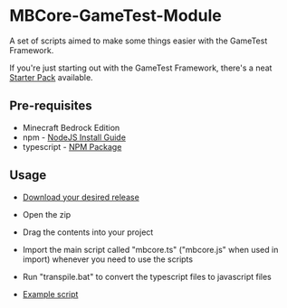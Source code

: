 # MBCore-GameTest-Module

A set of scripts aimed to make some things easier with the GameTest Framework.

If you're just starting out with the GameTest Framework, there's a neat [Starter Pack](https://github.com/Bedrock-OSS/gametest-starter-project) available.

## Pre-requisites

- Minecraft Bedrock Edition
- npm - [NodeJS Install Guide](https://docs.npmjs.com/downloading-and-installing-node-js-and-npm#using-a-node-installer-to-install-nodejs-and-npm)
- typescript - [NPM Package](https://www.npmjs.com/package/typescript)

## Usage

- [Download your desired release](https://github.com/MajestikButter/MBCore-GameTest-Module/releases)
- Open the zip
- Drag the contents into your project
- Import the main script called "mbcore.ts" ("mbcore.js" when used in import) whenever you need to use the scripts
- Run "transpile.bat" to convert the typescript files to javascript files

- [Example script](https://github.com/MajestikButter/MBCore-GameTest-Module/blob/main/src/index.ts)
